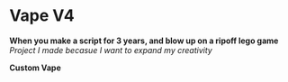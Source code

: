 # Vape V4
**When you make a script for 3 years, and blow up on a ripoff lego game**
_Project I made becasue I want to expand my creativity_

**Custom Vape**
